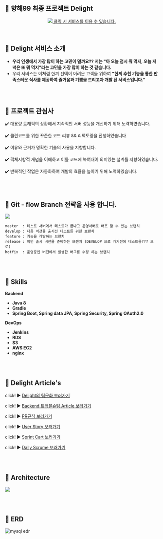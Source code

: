<br>

## **🍫 향해99 최종 프로젝트 Delight**
<div align="center">
  <a href="https://delight99.co.kr"><img src="https://images.velog.io/images/zpswl45/post/769180e5-fb06-46aa-b553-07a68338945a/%E1%84%80%E1%85%B5%E1%86%BA%E1%84%92%E1%85%A5%E1%84%87%E1%85%B3%20%E1%84%85%E1%85%B5%E1%84%83%E1%85%B3%E1%84%86%E1%85%B5%E1%84%8B%E1%85%AD%E1%86%BC%20%E1%84%85%E1%85%A9%E1%84%80%E1%85%A9.png"/> 클릭 시 서비스를 이용 수 있습니다.</a>
</div>


<br>
<br>

## **🍫 Delight 서비스 소개**

- **우리 인생에서 가장 많이 하는 고민이 멀까요?? 저는 "아 오늘 점시 뭐 먹지, 오늘 저녁은 또 뭐 먹지"라는 고민을 가장 많이 하는 것 같습니다.**
- 우리 서비스는 이처럼 한끼 선택이 어려운 고객들 위하여 **"한끼 추천 기능을 통한 만족스러운 식사를 제공하여 즐거움과 기쁨을 드리고자 개발 된 서비스입니다."**

<br>
<br>


## 🍡  **프로젝트 관심사**

✔️ 대용량 트래픽의 상황에서 지속적인 서버 성능을 개선하기 위해 노력하였습니다.

✔️ 클린코드를 위한 꾸준한 코드 리뷰 && 리팩토링을 진행하였습니다

✔️ 이유와 근거가 명확한 기술의 사용을 지향합니다.

✔️ 객체지향적 개념을 이해하고 이를 코드에 녹여내어 의미있는 설계를 지향하였습니다.

✔️ 반복적인 작업은 자동화하여 개발의 효율을 높이기 위해 노력하였습니다.

<br>
<br>


## 🥤 **Git - flow Branch 전략을 사용 합니다.**
![](https://images.velog.io/images/zpswl45/post/7ecffd87-3dde-4abc-b7e3-9971b3a75dd9/%E1%84%89%E1%85%B3%E1%84%8F%E1%85%B3%E1%84%85%E1%85%B5%E1%86%AB%E1%84%89%E1%85%A3%E1%86%BA_2021-07-30_%E1%84%8B%E1%85%A9%E1%84%92%E1%85%AE_3.48.33.png)


```
master  : 테스트 서버에서 테스트가 끝나고 운영서버로 배포 할 수 있는 브랜치
develop : 다음 버전을 출시전 테스트를 위한 브랜치 
feature : 기능을 개발하는 브랜치
release : 이번 출시 버전을 준비하는 브랜치 (DEVELOP 으로 가기전에 테스트용??? 으로)
hotfix  : 운영중인 버전에서 발생한 버그를 수정 하는 브랜치
```

<br>
<br>


## **🍱 Skills**

**Backend**
- **Java 8**
- **Gradle**
- **Spring Boot, Spring data JPA, Spring Security, Spring OAuth2.0**

**DevOps**
- **Jenkins**
- **RDS**
- **S3**
- **AWS EC2**
- **nginx**

<br>
<br>

## 🦐 **Delight Article's**

click! ▶️ [Delight의 팀문화 보러가기](https://github.com/Team-Delight/Delight-Server/wiki/Team-Delight-%EC%9D%98-%ED%8C%80-%EB%AC%B8%ED%99%94%EB%A5%BC-%EC%86%8C%EA%B0%9C%ED%95%A9%EB%8B%88%EB%8B%A4!!)

click! ▶️ [Backend 트러블슈팅 Article 보러가기](https://github.com/Team-Delight/Delight-Server/wiki/Delight-%EA%B8%B0%EC%88%A0-%EB%85%B8%EC%85%98)

click! ▶️ [PR규칙 보러가기](https://github.com/Team-Delight/Delight-Server/wiki/Team-Delight-Backend-%EC%9D%98-PR-%EA%B7%9C%EC%B9%99-%EB%B0%8F-%EA%B0%9C%EB%B0%9C-%EA%B7%9C%EC%B9%99!!)

click! ▶️ [User Story 보러가기](https://github.com/Team-Delight/Delight-Server/wiki/Team-Delight-User-Story)

click! ▶️ [Sprint Cart 보러가기](https://www.notion.so/Sprint-Chart-be389a797cbe4641a128f8c64a57df66)

click! ▶️ [Daily Scrume 보러가기](https://www.notion.so/Daliy-Scrum-aa8eac4895a84c3393753c8ed0accd1a)

<br>
<br>

## 🥂 **Architecture**
![](https://images.velog.io/images/zpswl45/post/49ba008c-ec72-451e-bf27-33c2909e7b8d/%E1%84%89%E1%85%A5%E1%84%87%E1%85%B5%E1%84%89%E1%85%B3%E1%84%8B%E1%85%A1%E1%84%8F%E1%85%B5%E1%84%90%E1%85%A6%E1%86%A8%E1%84%8E%E1%85%A5.png)


<br>
<br>


## 🍓 ERD
![mysql edr](https://user-images.githubusercontent.com/83544156/131458711-be95fc6a-4dac-4acb-956b-ad71f7b480f4.png)



